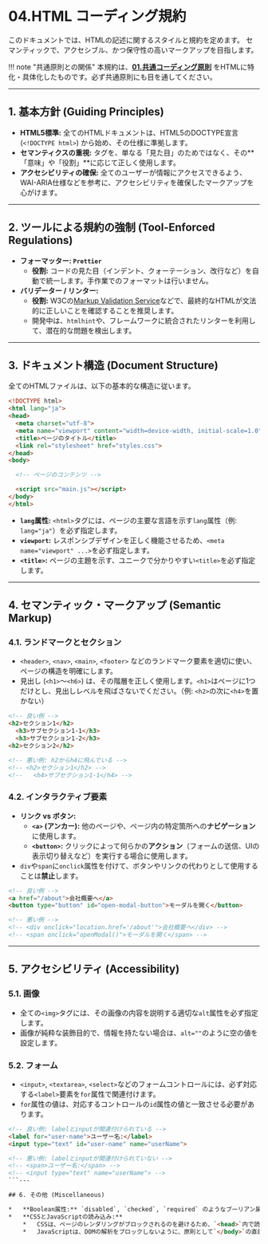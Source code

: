 # 04.HTML コーディング規約

このドキュメントでは、HTMLの記述に関するスタイルと規約を定めます。
セマンティックで、アクセシブル、かつ保守性の高いマークアップを目指します。

!!! note "共通原則との関係"
    本規約は、**[01.共通コーディング原則](../01_共通規則/01_共通コーディング原則.md)** をHTMLに特化・具体化したものです。必ず共通原則にも目を通してください。

---

## 1. 基本方針 (Guiding Principles)

*   **HTML5標準:** 全てのHTMLドキュメントは、HTML5のDOCTYPE宣言 (`<!DOCTYPE html>`) から始め、その仕様に準拠します。
*   **セマンティクスの重視:** タグを、単なる「見た目」のためではなく、その**「意味」や「役割」**に応じて正しく使用します。
*   **アクセシビリティの確保:** 全てのユーザーが情報にアクセスできるよう、WAI-ARIA仕様などを参考に、アクセシビリティを確保したマークアップを心がけます。

---

## 2. ツールによる規約の強制 (Tool-Enforced Regulations)

*   **フォーマッター: `Prettier`**
    *   **役割:** コードの見た目（インデント、クォーテーション、改行など）を自動で統一します。手作業でのフォーマットは行いません。
*   **バリデーター / リンター:**
    *   **役割:** W3Cの[Markup Validation Service](https://validator.w3.org/)などで、最終的なHTMLが文法的に正しいことを確認することを推奨します。
    *   開発中は、`htmlhint`や、フレームワークに統合されたリンターを利用して、潜在的な問題を検出します。

---

## 3. ドキュメント構造 (Document Structure)

全てのHTMLファイルは、以下の基本的な構造に従います。

```html
<!DOCTYPE html>
<html lang="ja">
<head>
  <meta charset="utf-8">
  <meta name="viewport" content="width=device-width, initial-scale=1.0">
  <title>ページのタイトル</title>
  <link rel="stylesheet" href="styles.css">
</head>
<body>

  <!-- ページのコンテンツ -->

  <script src="main.js"></script>
</body>
</html>
```

*   **`lang`属性:** `<html>`タグには、ページの主要な言語を示す`lang`属性（例: `lang="ja"`）を必ず指定します。
*   **`viewport`:** レスポンシブデザインを正しく機能させるため、`<meta name="viewport" ...>`を必ず指定します。
*   **`<title>`:** ページの主題を示す、ユニークで分かりやすい`<title>`を必ず指定します。

---

## 4. セマンティック・マークアップ (Semantic Markup)

### 4.1. ランドマークとセクション
*   `<header>`, `<nav>`, `<main>`, `<footer>` などのランドマーク要素を適切に使い、ページの構造を明確にします。
*   見出し (`<h1>`〜`<h6>`) は、その階層を正しく使用します。`<h1>`はページに1つだけとし、見出しレベルを飛ばさないでください。（例: `<h2>`の次に`<h4>`を置かない）

```html
<!-- 良い例 -->
<h2>セクション1</h2>
  <h3>サブセクション1-1</h3>
  <h3>サブセクション1-2</h3>
<h2>セクション2</h2>

<!-- 悪い例: h2からh4に飛んでいる -->
<!-- <h2>セクション1</h2> -->
<!--   <h4>サブセクション1-1</h4> -->
```

### 4.2. インタラクティブ要素
*   **リンク vs ボタン:**
    *   **`<a>` (アンカー):** 他のページや、ページ内の特定箇所への**ナビゲーション**に使用します。
    *   **`<button>`:** クリックによって何らかの**アクション**（フォームの送信、UIの表示切り替えなど）を実行する場合に使用します。
*   `div`や`span`に`onclick`属性を付けて、ボタンやリンクの代わりとして使用することは**禁止**します。

```html
<!-- 良い例 -->
<a href="/about">会社概要へ</a>
<button type="button" id="open-modal-button">モーダルを開く</button>

<!-- 悪い例 -->
<!-- <div onclick="location.href='/about'">会社概要へ</div> -->
<!-- <span onclick="openModal()">モーダルを開く</span> -->
```
---

## 5. アクセシビリティ (Accessibility)

### 5.1. 画像
*   全ての`<img>`タグには、その画像の内容を説明する適切な`alt`属性を必ず指定します。
*   画像が純粋な装飾目的で、情報を持たない場合は、`alt=""`のように空の値を設定します。

### 5.2. フォーム
*   `<input>`, `<textarea>`, `<select>`などのフォームコントロールには、必ず対応する`<label>`要素を`for`属性で関連付けます。
*   `for`属性の値は、対応するコントロールの`id`属性の値と一致させる必要があります。

```html
<!-- 良い例: labelとinputが関連付けられている -->
<label for="user-name">ユーザー名:</label>
<input type="text" id="user-name" name="userName">

<!-- 悪い例: labelとinputが関連付けられていない -->
<!-- <span>ユーザー名:</span> -->
<!-- <input type="text" name="userName"> -->
```---

## 6. その他 (Miscellaneous)

*   **Boolean属性:** `disabled`, `checked`, `required` のようなブーリアン属性には、値を指定しません。（例: `disabled="disabled"`ではなく`disabled`と記述）
*   **CSSとJavaScriptの読み込み:**
    *   CSSは、ページのレンダリングがブロックされるのを避けるため、`<head>`内で読み込みます。
    *   JavaScriptは、DOMの解析をブロックしないように、原則として`</body>`の直前で読み込みます。（`defer`属性の利用も可）

